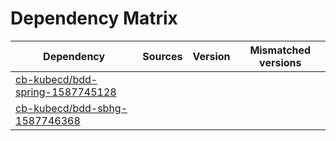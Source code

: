# Dependency Matrix

Dependency | Sources | Version | Mismatched versions
---------- | ------- | ------- | -------------------
[cb-kubecd/bdd-spring-1587745128](https://github.com/cb-kubecd/bdd-spring-1587745128.git) |  | []() | 
[cb-kubecd/bdd-sbhg-1587746368](https://github.com/cb-kubecd/bdd-sbhg-1587746368.git) |  | []() | 
